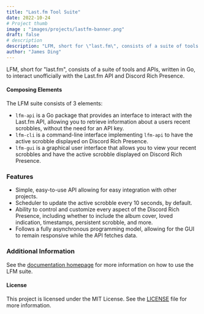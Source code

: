 ```yaml
---
title: "Last.fm Tool Suite"
date: 2022-10-24
# Project thumb
image : "images/projects/lastfm-banner.png"
draft: false
# description
description: "LFM, short for \"last.fm\", consists of a suite of tools and APIs, written in Go, to interact unofficially with the Last.fm API and Discord Rich Presence."
author: "James Ding"
---
```


LFM, short for "last.fm", consists of a suite of tools and APIs, written in Go, to interact unofficially with the Last.fm API and Discord Rich Presence.

#### Composing Elements

The LFM suite consists of 3 elements:

- `lfm-api`  is a Go package that provides an interface to interact with the Last.fm API, allowing you to retrieve information about a users recent scrobbles, without the need for an API key.
- `lfm-cli` is a command-line interface implementing `lfm-api` to have the active scrobble displayed on Discord Rich Presence.
- `lfm-gui` is a graphical user interface that allows you to view your recent scrobbles and have the active scrobble displayed on Discord Rich Presence.

### Features

- Simple, easy-to-use API allowing for easy integration with other projects.
- Scheduler to update the active scrobble every 10 seconds, by default.
- Ability to control and customize every aspect of the Discord Rich Presence, including whether to include the album cover, loved indication, timestamps, persistent scrobble, and more.
- Follows a fully asynchronous programming model, allowing for the GUI to remain responsive while the API fetches data.

### Additional Information

See the [documentation homepage](https://lfm.twango.dev) for more information on how to use the LFM suite.

#### License

This project is licensed under the MIT License. See the [LICENSE](https://github.com/twangodev/lfm/blob/main/LICENSE) file for more information.
